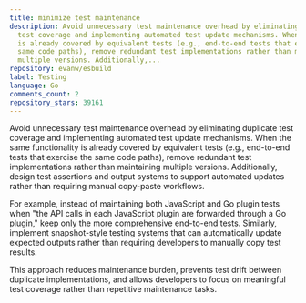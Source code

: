 ```yaml
---
title: minimize test maintenance
description: Avoid unnecessary test maintenance overhead by eliminating duplicate
  test coverage and implementing automated test update mechanisms. When the same functionality
  is already covered by equivalent tests (e.g., end-to-end tests that exercise the
  same code paths), remove redundant test implementations rather than maintaining
  multiple versions. Additionally,...
repository: evanw/esbuild
label: Testing
language: Go
comments_count: 2
repository_stars: 39161
---
```


Avoid unnecessary test maintenance overhead by eliminating duplicate test coverage and implementing automated test update mechanisms. When the same functionality is already covered by equivalent tests (e.g., end-to-end tests that exercise the same code paths), remove redundant test implementations rather than maintaining multiple versions. Additionally, design test assertions and output systems to support automated updates rather than requiring manual copy-paste workflows.

For example, instead of maintaining both JavaScript and Go plugin tests when "the API calls in each JavaScript plugin are forwarded through a Go plugin," keep only the more comprehensive end-to-end tests. Similarly, implement snapshot-style testing systems that can automatically update expected outputs rather than requiring developers to manually copy test results.

This approach reduces maintenance burden, prevents test drift between duplicate implementations, and allows developers to focus on meaningful test coverage rather than repetitive maintenance tasks.